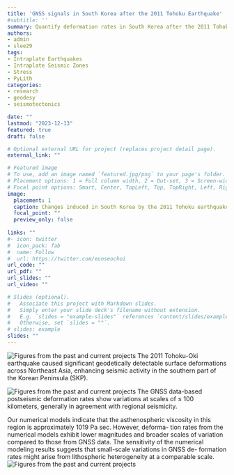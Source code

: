 ```yaml
---
title: 'GNSS signals in South Korea after the 2011 Tohoku Earthquake'
#subtitle: ''
summary: Quantify deformation rates in South Korea after the 2011 Tohoku Earthquake and find what their spatial distributions can be attributed to.
authors:
- admin
- slee29
tags:
- Intraplate Earthquakes
- Intraplate Seismic Zones
- Stress
- PyLith
categories:
- research
- geodesy
- seismotectonics

date: ""
lastmod: "2023-12-13"
featured: true
draft: false

# Optional external URL for project (replaces project detail page).
external_link: ""

# Featured image
# To use, add an image named `featured.jpg/png` to your page's folder.
# Placement options: 1 = Full column width, 2 = Out-set, 3 = Screen-width
# Focal point options: Smart, Center, TopLeft, Top, TopRight, Left, Right, BottomLeft, Bottom, BottomRight
image:
  placement: 1
  caption: Changes induced in South Korea by the 2011 Tohoku earthquake 
  focal_point: ""
  preview_only: false
  
links: ""
#- icon: twitter
#  icon_pack: fab
#  name: Follow
#  url: https://twitter.com/eunseochoi
url_code: ""
url_pdf: ""
url_slides: ""
url_video: ""

# Slides (optional).
#   Associate this project with Markdown slides.
#   Simply enter your slide deck's filename without extension.
#   E.g. `slides = "example-slides"` references `content/slides/example-slides.md`.
#   Otherwise, set `slides = ""`.
# slides: example
slides: ""
---
```


![Figures from the past and current projects](/img/korea_gnss_velocity.jpg)
The 2011 Tohoku-Oki earthquake caused significant geodetically detectable
surface deformations across Northeast Asia, enhancing seismic activity in
the southern part of the Korean Peninsula (SKP). 

![Figures from the past and current projects](/img/korea_gnss_srates.png)
The GNSS data-based postseismic deformation rates
show variations at scales of ≤ 100 kilometers, generally in agreement with
regional seismicity. 

Our numerical models indicate that the asthenospheric
viscosity in this region is approximately 1019 Pa sec. However, deforma-
tion rates from the numerical models exhibit lower magnitudes and broader
scales of variation compared to those from GNSS data. The sensitivity of the
numerical modeling results suggests that small-scale variations in GNSS de-
formation rates might arise from lithospheric heterogeneity at a comparable
scale. 
![Figures from the past and current projects](/img/korea_gnss_weak_pockets.jpg)

<!-- For more details, see [(Lee et al., GJI, 2022)](https://academic.oup.com/gji/advance-article/doi/10.1093/gji/ggab527/6488384)" >}} -->


